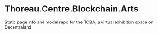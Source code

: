 # Thoreau.Centre.Blockchain.Arts
Static page info and model repo for the TCBA, a virtual exhibition space on Decentraland
